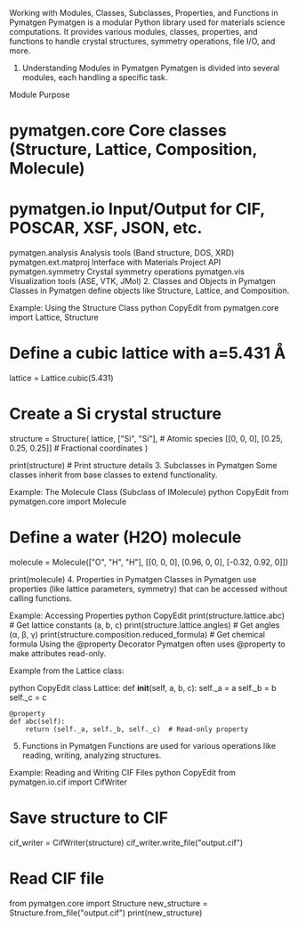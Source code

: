 Working with Modules, Classes, Subclasses, Properties, and Functions in Pymatgen
Pymatgen is a modular Python library used for materials science computations. It provides various modules, classes, properties, and functions to handle crystal structures, symmetry operations, file I/O, and more.

1. Understanding Modules in Pymatgen
Pymatgen is divided into several modules, each handling a specific task.

Module	Purpose
# pymatgen.core	Core classes (Structure, Lattice, Composition, Molecule)
# pymatgen.io	Input/Output for CIF, POSCAR, XSF, JSON, etc.
pymatgen.analysis	Analysis tools (Band structure, DOS, XRD)
pymatgen.ext.matproj	Interface with Materials Project API
pymatgen.symmetry	Crystal symmetry operations
pymatgen.vis	Visualization tools (ASE, VTK, JMol)
2. Classes and Objects in Pymatgen
Classes in Pymatgen define objects like Structure, Lattice, and Composition.

Example: Using the Structure Class
python
CopyEdit
from pymatgen.core import Lattice, Structure

# Define a cubic lattice with a=5.431 Å
lattice = Lattice.cubic(5.431)

# Create a Si crystal structure
structure = Structure(
    lattice, 
    ["Si", "Si"],  # Atomic species
    [[0, 0, 0], [0.25, 0.25, 0.25]]  # Fractional coordinates
)

print(structure)  # Print structure details
3. Subclasses in Pymatgen
Some classes inherit from base classes to extend functionality.

Example: The Molecule Class (Subclass of IMolecule)
python
CopyEdit
from pymatgen.core import Molecule

# Define a water (H2O) molecule
molecule = Molecule(["O", "H", "H"], [[0, 0, 0], [0.96, 0, 0], [-0.32, 0.92, 0]])

print(molecule)
4. Properties in Pymatgen
Classes in Pymatgen use properties (like lattice parameters, symmetry) that can be accessed without calling functions.

Example: Accessing Properties
python
CopyEdit
print(structure.lattice.abc)  # Get lattice constants (a, b, c)
print(structure.lattice.angles)  # Get angles (α, β, γ)
print(structure.composition.reduced_formula)  # Get chemical formula
Using the @property Decorator
Pymatgen often uses @property to make attributes read-only.

Example from the Lattice class:

python
CopyEdit
class Lattice:
    def __init__(self, a, b, c):
        self._a = a
        self._b = b
        self._c = c

    @property
    def abc(self):
        return (self._a, self._b, self._c)  # Read-only property
5. Functions in Pymatgen
Functions are used for various operations like reading, writing, analyzing structures.

Example: Reading and Writing CIF Files
python
CopyEdit
from pymatgen.io.cif import CifWriter

# Save structure to CIF
cif_writer = CifWriter(structure)
cif_writer.write_file("output.cif")

# Read CIF file
from pymatgen.core import Structure
new_structure = Structure.from_file("output.cif")
print(new_structure)
